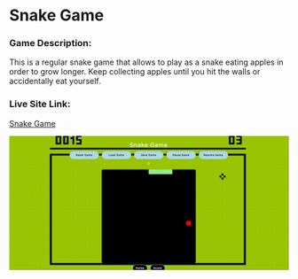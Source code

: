 # Snake Game
### Game Description:
This is a regular snake game that allows to play as a snake eating apples in order to grow longer. Keep collecting apples until you hit the walls or accidentally eat yourself.

### Live Site Link:
[Snake Game](https://daniel1000c.github.io/gameProject/)

![Snake Game Screenshot](images/snakeGameScreenshot.png)

